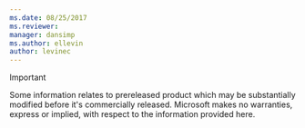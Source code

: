 ```yaml
---
ms.date: 08/25/2017
ms.reviewer: 
manager: dansimp
ms.author: ellevin
author: levinec
---
```

> [!IMPORTANT]
> Some information relates to prereleased product which may be substantially modified before it's commercially released. Microsoft makes no warranties, express or implied, with respect to the information provided here.
